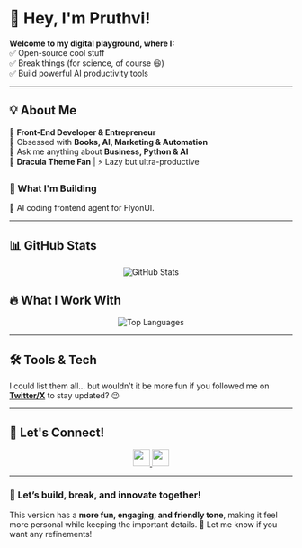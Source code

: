 # 🚀 Hey, I'm Pruthvi!  

**Welcome to my digital playground, where I:**  
✅ Open-source cool stuff  
✅ Break things (for science, of course 😆)  
✅ Build powerful AI productivity tools  

---

## 💡 About Me  

🔹 **Front-End Developer & Entrepreneur**  
🔹 Obsessed with **Books, AI, Marketing & Automation**  
🔹 Ask me anything about **Business, Python & AI**  
🎨 **Dracula Theme Fan** | ⚡ Lazy but ultra-productive  

### 🚀 What I'm Building  
🔹  AI coding frontend agent for FlyonUI.  

---

## 📊 GitHub Stats  

<p align="center">
  <img src="https://github-readme-stats.vercel.app/api?username=PruthviPraj00&show_icons=true&theme=dracula" alt="GitHub Stats" />
</p>

## 🔥 What I Work With  

<p align="center">
  <img src="https://github-readme-stats.vercel.app/api/top-langs/?username=PruthviPraj00&layout=compact&theme=dracula" alt="Top Languages" />
</p>

---

## 🛠️ Tools & Tech  

I could list them all… but wouldn’t it be more fun if you followed me on [**Twitter/X**](https://x.com/PruthviPraj) to stay updated? 😉  

---

## 🤝 Let's Connect!  

<p align="center">
  <a href="https://x.com/PruthviPraj">
    <img src="https://img.shields.io/badge/Twitter-%231DA1F2.svg?&style=for-the-badge&logo=twitter&logoColor=white" height=30>
  </a>
   <a href="https://www.linkedin.com/in/pruthvi-prajapati-8368bb1b6/"><img src="https://img.shields.io/badge/linkedin-%230077B5.svg?&style=for-the-badge&logo=linkedin&logoColor=white" height=30></a>
</p>

---

### 🚀 **Let’s build, break, and innovate together!**  

This version has a **more fun, engaging, and friendly tone**, making it feel more personal while keeping the important details. 🚀 Let me know if you want any refinements!
